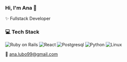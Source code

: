 ### Hi, I'm Ana 👋

✨ Fullstack Developer

### 💻 Tech Stack
![Ruby on Rails](https://img.shields.io/badge/Ruby%20on%20Rails-CC0000.svg?style=for-the-badge&logo=Ruby-on-Rails&logoColor=white)
![React](https://img.shields.io/badge/React-61DAFB.svg?style=for-the-badge&logo=React&logoColor=black)
![Postgresql](https://img.shields.io/badge/PostgreSQL-4169E1.svg?style=for-the-badge&logo=PostgreSQL&logoColor=white)
![Python](https://img.shields.io/badge/Python-3776AB.svg?style=for-the-badge&logo=Python&logoColor=white)
![Linux](https://img.shields.io/badge/Linux-FCC624.svg?style=for-the-badge&logo=Linux&logoColor=black)

💬 ana.lubo99@gmail.com
